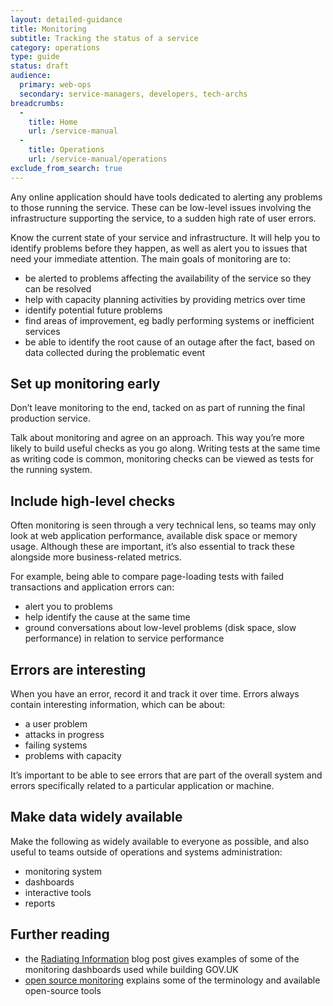 ```yaml
---
layout: detailed-guidance
title: Monitoring
subtitle: Tracking the status of a service
category: operations
type: guide
status: draft
audience: 
  primary: web-ops
  secondary: service-managers, developers, tech-archs
breadcrumbs:
  -
    title: Home
    url: /service-manual
  -
    title: Operations
    url: /service-manual/operations
exclude_from_search: true
---
```


Any online application should have tools dedicated to alerting any problems to those running the service. These can be low-level issues involving the infrastructure supporting the service, to a sudden high rate of user errors.

Know the current state of your service and infrastructure. It will help you to identify problems before they happen, as well as alert you to issues that need your immediate attention. The main goals of monitoring are to:

* be alerted to problems affecting the availability of the service so they can be resolved
* help with capacity planning activities by providing metrics over time
* identify potential future problems
* find areas of improvement, eg badly performing systems or inefficient services
* be able to identify the root cause of an outage after the fact, based on data collected during the problematic event

## Set up monitoring early

Don’t leave monitoring to the end, tacked on as part of running the final production service. 

Talk about monitoring and agree on an approach. This way you’re more likely to build useful checks as you go along. Writing tests at the same time as writing code is common, monitoring checks can be viewed as tests for the running system.

## Include high-level checks

Often monitoring is seen through a very technical lens, so teams may only look at web application performance, available disk space or memory usage. Although these are important, it’s also essential to track these alongside more business-related metrics.

For example, being able to compare page-loading tests with failed transactions and application errors can: 

* alert you to problems
* help identify the cause at the same time
* ground conversations about low-level problems (disk space, slow performance) in relation to service performance

## Errors are interesting

When you have an error, record it and track it over time. Errors always contain interesting information, which can be about:

* a user problem
* attacks in progress
* failing systems
* problems with capacity

It’s important to be able to see errors that are part of the overall system and errors specifically related to a particular application or machine.

## Make data widely available

Make the following as widely available to everyone as possible, and also useful to teams outside of operations and systems administration:

* monitoring system
* dashboards
* interactive tools
* reports

## Further reading

* the [Radiating Information](https://gds.blog.gov.uk/2012/02/08/radiating-information/) blog post gives examples of some of the monitoring dashboards used while building GOV.UK
* [open source monitoring](https://speakerdeck.com/obfuscurity/the-state-of-open-source-monitoring) explains some of the terminology and available open-source tools
